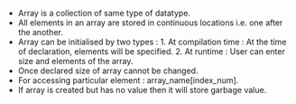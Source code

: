 - Array is a collection of same type of datatype.
- All elements in an array are stored in continuous locations i.e. one after the another.
- Array can be initialised by two types : 
                                        1. At compilation time : At the time of declaration, elements will be specified.
                                        2. At runtime : User can enter size and elements of the array.
- Once declared size of array cannot be changed.
- For accessing particular element : array_name[index_num].
- If array is created but has no value then it will store garbage value.
